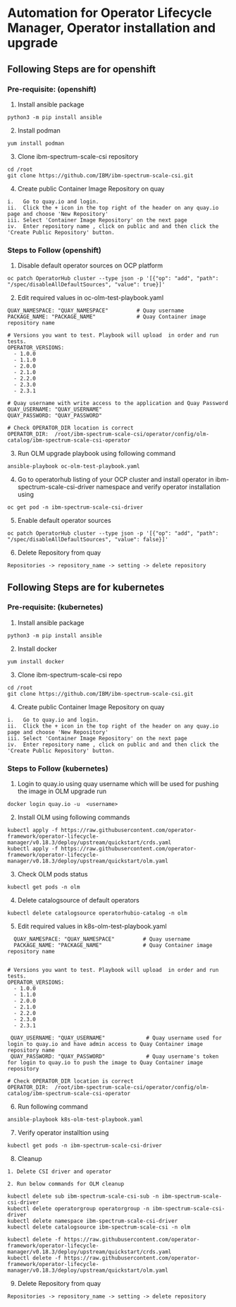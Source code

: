 # Automation for Operator Lifecycle Manager, Operator installation and upgrade

## Following Steps are for openshift
### Pre-requisite: (openshift)

1. Install ansible package 
```
python3 -m pip install ansible
```
2. Install podman
```
yum install podman
```
3. Clone ibm-spectrum-scale-csi repository

```
cd /root
git clone https://github.com/IBM/ibm-spectrum-scale-csi.git

```
4. Create public Container Image Repository on quay

```
i.   Go to quay.io and login.
ii.  Click the + icon in the top right of the header on any quay.io page and choose 'New Repository'
iii. Select 'Container Image Repository' on the next page
iv.  Enter repository name , click on public and and then click the 'Create Public Repository' button.
```

### Steps to Follow (openshift)

1. Disable default operator sources on OCP platform
```
oc patch OperatorHub cluster --type json -p '[{"op": "add", "path": "/spec/disableAllDefaultSources", "value": true}]'
```
2. Edit required values in oc-olm-test-playbook.yaml
```
QUAY_NAMESPACE: "QUAY_NAMESPACE"         # Quay username
PACKAGE_NAME: "PACKAGE_NAME"             # Quay Container image repository name

# Versions you want to test. Playbook will upload  in order and run  tests.
OPERATOR_VERSIONS:
  - 1.0.0
  - 1.1.0
  - 2.0.0
  - 2.1.0
  - 2.2.0
  - 2.3.0
  - 2.3.1

# Quay username with write access to the application and Quay Password
QUAY_USERNAME: "QUAY_USERNAME"
QUAY_PASSWORD: "QUAY_PASSWORD"

# Check OPERATOR_DIR location is correct
OPERATOR_DIR:  /root/ibm-spectrum-scale-csi/operator/config/olm-catalog/ibm-spectrum-scale-csi-operator
```
3. Run OLM upgrade playbook using following command
```
ansible-playbook oc-olm-test-playbook.yaml
```
4. Go to operatorhub listing of your OCP cluster and install operator in ibm-spectrum-scale-csi-driver namespace and verify operator installation using 
```
oc get pod -n ibm-spectrum-scale-csi-driver
```
5. Enable default operator sources
```
oc patch OperatorHub cluster --type json -p '[{"op": "add", "path": "/spec/disableAllDefaultSources", "value": false}]'
```
6. Delete Repository from quay 
```
Repositories -> repository_name -> setting -> delete repository
```

## Following Steps are for kubernetes
### Pre-requisite: (kubernetes)

1. Install ansible package 
```
python3 -m pip install ansible
```
2. Install docker
```
yum install docker
```
3. Clone ibm-spectrum-scale-csi repo
```
cd /root
git clone https://github.com/IBM/ibm-spectrum-scale-csi.git

```
4. Create public Container Image Repository on quay
```
i.   Go to quay.io and login.
ii.  Click the + icon in the top right of the header on any quay.io page and choose 'New Repository'
iii. Select 'Container Image Repository' on the next page
iv.  Enter repository name , click on public and and then click the 'Create Public Repository' button.
```

### Steps to Follow (kubernetes)

1. Login to quay.io using quay username which will be used for pushing the image in OLM upgrade run
```
docker login quay.io -u  <username>
```
2. Install OLM using following commands
```
kubectl apply -f https://raw.githubusercontent.com/operator-framework/operator-lifecycle-manager/v0.18.3/deploy/upstream/quickstart/crds.yaml
kubectl apply -f https://raw.githubusercontent.com/operator-framework/operator-lifecycle-manager/v0.18.3/deploy/upstream/quickstart/olm.yaml
```
3. Check OLM pods status 
```
kubectl get pods -n olm
```
4. Delete catalogsource of default  operators
```
kubectl delete catalogsource operatorhubio-catalog -n olm
```
5. Edit required values in k8s-olm-test-playbook.yaml
```
  QUAY_NAMESPACE: "QUAY_NAMESPACE"         # Quay username
  PACKAGE_NAME: "PACKAGE_NAME"             # Quay Container image repository name


# Versions you want to test. Playbook will upload  in order and run  tests.
OPERATOR_VERSIONS:
  - 1.0.0
  - 1.1.0
  - 2.0.0
  - 2.1.0
  - 2.2.0
  - 2.3.0
  - 2.3.1

 QUAY_USERNAME: "QUAY_USERNAME"             # Quay username used for login to quay.io and have admin access to Quay Container image repository name
 QUAY_PASSWORD: "QUAY_PASSWORD"             # Quay username's token for login to quay.io to push the image to Quay Container image repository

# Check OPERATOR_DIR location is correct
OPERATOR_DIR:  /root/ibm-spectrum-scale-csi/operator/config/olm-catalog/ibm-spectrum-scale-csi-operator
```
6. Run following command
```
ansible-playbook k8s-olm-test-playbook.yaml
```
7. Verify operator installtion using  
```
kubectl get pods -n ibm-spectrum-scale-csi-driver
```
8. Cleanup
```
1. Delete CSI driver and operator

2. Run below commands for OLM cleanup 

kubectl delete sub ibm-spectrum-scale-csi-sub -n ibm-spectrum-scale-csi-driver
kubectl delete operatorgroup operatorgroup -n ibm-spectrum-scale-csi-driver
kubectl delete namespace ibm-spectrum-scale-csi-driver
kubectl delete catalogsource ibm-spectrum-scale-csi -n olm

kubectl delete -f https://raw.githubusercontent.com/operator-framework/operator-lifecycle-manager/v0.18.3/deploy/upstream/quickstart/crds.yaml
kubectl delete -f https://raw.githubusercontent.com/operator-framework/operator-lifecycle-manager/v0.18.3/deploy/upstream/quickstart/olm.yaml

```
9. Delete Repository from quay 
```
Repositories -> repository_name -> setting -> delete repository
```
